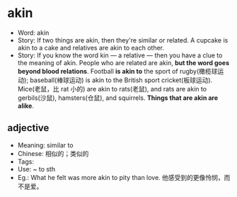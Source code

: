 # akin

- Word: akin
- Story: If two things are akin, then they're similar or related. A cupcake is akin to a cake and relatives are akin to each other.
- Story: If you know the word kin — a relative — then you have a clue to the meaning of akin. People who are related are akin, **but the word goes beyond blood relations**. Football **is akin to** the sport of rugby(橄榄球运动); baseball(棒球运动) is akin to the British sport cricket(板球运动). Mice(老鼠，比 rat 小的) are akin to rats(老鼠), and rats are akin to gerbils(沙鼠), hamsters(仓鼠), and squirrels. **Things that are akin are alike**.

## adjective

- Meaning: similar to
- Chinese: 相似的；类似的
- Tags: 
- Use: ~ to sth
- Eg.: What he felt was more akin to pity than love. 他感受到的更像怜悯，而不是爱。

